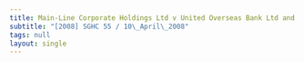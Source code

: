 ```yaml
---
title: Main-Line Corporate Holdings Ltd v United Overseas Bank Ltd and Another
subtitle: "[2008] SGHC 55 / 10\_April\_2008"
tags: null
layout: single
---
```


